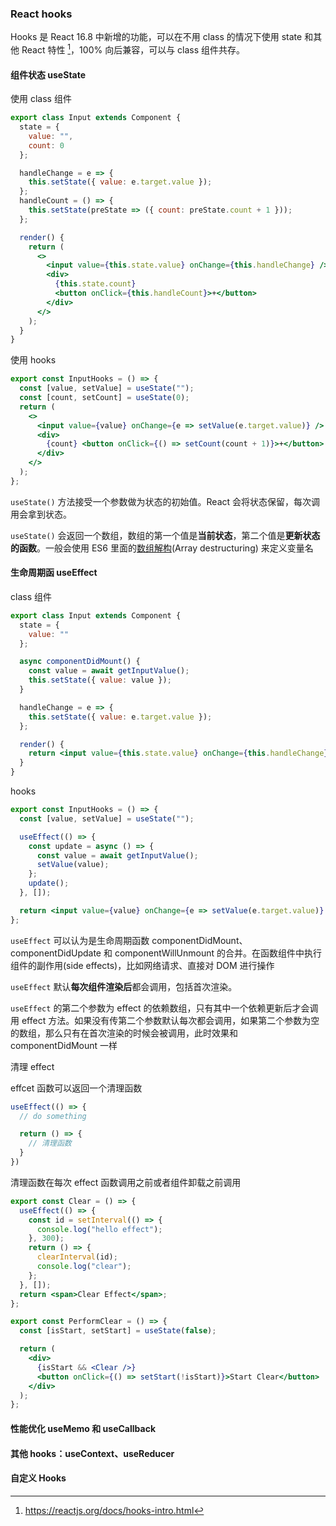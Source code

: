 ### React hooks

Hooks 是 React 16.8 中新增的功能，可以在不用 class 的情况下使用 state 和其他 React 特性 [^1]，100% 向后兼容，可以与 class 组件共存。

#### 组件状态 useState

使用 class 组件

```jsx
export class Input extends Component {
  state = {
    value: "",
    count: 0
  };

  handleChange = e => {
    this.setState({ value: e.target.value });
  };
  handleCount = () => {
    this.setState(preState => ({ count: preState.count + 1 }));
  };

  render() {
    return (
      <>
        <input value={this.state.value} onChange={this.handleChange} />
        <div>
          {this.state.count}
          <button onClick={this.handleCount}>+</button>
        </div>
      </>
    );
  }
}
```

使用 hooks

```jsx
export const InputHooks = () => {
  const [value, setValue] = useState("");
  const [count, setCount] = useState(0);
  return (
    <>
      <input value={value} onChange={e => setValue(e.target.value)} />
      <div>
        {count} <button onClick={() => setCount(count + 1)}>+</button>
      </div>
    </>
  );
};
```

`useState()` 方法接受一个参数做为状态的初始值。React 会将状态保留，每次调用会拿到状态。

`useState()` 会返回一个数组，数组的第一个值是**当前状态**，第二个值是**更新状态的函数**。一般会使用 ES6 里面的[数组解构](https://developer.mozilla.org/en-US/docs/Web/JavaScript/Reference/Operators/Destructuring_assignment#Array_destructuring)(Array destructuring) 来定义变量名

#### 生命周期函 useEffect

class 组件

```jsx
export class Input extends Component {
  state = {
    value: ""
  };

  async componentDidMount() {
    const value = await getInputValue();
    this.setState({ value: value });
  }

  handleChange = e => {
    this.setState({ value: e.target.value });
  };

  render() {
    return <input value={this.state.value} onChange={this.handleChange} />;
  }
}
```

hooks

```jsx
export const InputHooks = () => {
  const [value, setValue] = useState("");

  useEffect(() => {
    const update = async () => {
      const value = await getInputValue();
      setValue(value);
    };
    update();
  }, []);

  return <input value={value} onChange={e => setValue(e.target.value)} />;
};
```

`useEffect` 可以认为是生命周期函数 componentDidMount、componentDidUpdate 和 componentWillUnmount 的合并。在函数组件中执行组件的副作用(side effects)，比如网络请求、直接对 DOM 进行操作

`useEffect` 默认**每次组件渲染后**都会调用，包括首次渲染。

`useEffect` 的第二个参数为 effect 的依赖数组，只有其中一个依赖更新后才会调用 effect 方法。如果没有传第二个参数默认每次都会调用，如果第二个参数为空的数组，那么只有在首次渲染的时候会被调用，此时效果和 componentDidMount 一样




清理 effect

effcet 函数可以返回一个清理函数

```js
useEffect(() => {
  // do something

  return () => {
    // 清理函数
  }
})
```

清理函数在每次 effect 函数调用之前或者组件卸载之前调用

```jsx
export const Clear = () => {
  useEffect(() => {
    const id = setInterval(() => {
      console.log("hello effect");
    }, 300);
    return () => {
      clearInterval(id);
      console.log("clear");
    };
  }, []);
  return <span>Clear Effect</span>;
};

export const PerformClear = () => {
  const [isStart, setStart] = useState(false);

  return (
    <div>
      {isStart && <Clear />}
      <button onClick={() => setStart(!isStart)}>Start Clear</button>
    </div>
  );
};
```

#### 性能优化 useMemo 和 useCallback

#### 其他 hooks：useContext、useReducer

#### 自定义 Hooks

[^1]: https://reactjs.org/docs/hooks-intro.html
